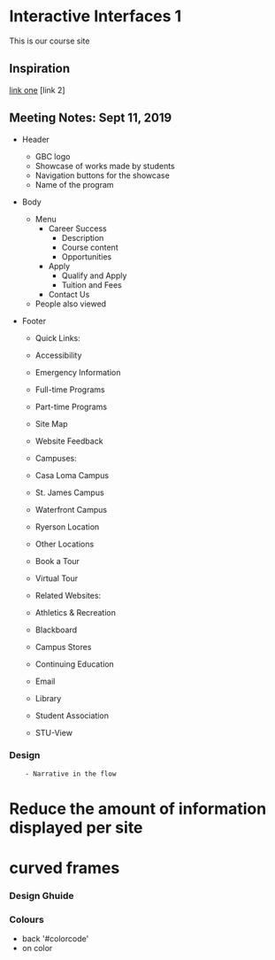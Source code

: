 # Interactive Interfaces 1
This is our course site

## Inspiration
[link one](https://www.google.ca/search?q=image&rlz=1C5CHFA_enCA865&oq=image&aqs=chrome..69i57j0l5.663j0j8&sourceid=chrome&ie=UTF-8)
[link 2]

##  Meeting Notes: Sept 11, 2019

- Header
    - GBC logo
    - Showcase of works made by students 
    - Navigation buttons for the showcase
    - Name of the program
- Body
    - Menu
        - Career Success
            - Description
            - Course content
            - Opportunities
        - Apply
            - Qualify and Apply
            - Tuition and Fees
        - Contact Us
    - People also viewed

- Footer
    - Quick Links:
    - Accessibility
    - Emergency Information
    - Full-time Programs
    - Part-time Programs
    - Site Map
    - Website Feedback
 
    - Campuses:
    - Casa Loma Campus
    - St. James Campus
    - Waterfront Campus
    - Ryerson Location
    - Other Locations
    - Book a Tour
    - Virtual Tour 
    - Related Websites:
    - Athletics & Recreation
    - Blackboard
    - Campus Stores
    - Continuing Education
    - Email
    - Library
    - Student Association
    - STU-View

### Design 

        - Narrative in the flow

# Reduce the amount of information displayed per site
# curved frames

### Design Ghuide


### Colours
- back '#colorcode' 
- on color